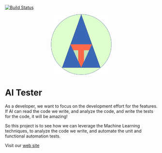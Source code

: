 [![Build Status](https://travis-ci.org/almandsky/ai-tester.svg?branch=master)](https://travis-ci.org/almandsky/ai-tester)

<div align="center">
    <a href="https://ai-tester.com" target="_blank">
        <img src="docs/logo.png" alt="Logo" width='200px' height='200px'/>
    </a>
</div>

# AI Tester

As a developer, we want to focus on the development effort for the features.  If AI can read the code we write, and analyze the code, and write the tests for the code, it will be amazing!

So this project is to see how we can leverage the Machine Learning techniques, to analyze the code we write, and automate the unit and functional automation tests.

Visit our [web site](http://ai-tester.com)
